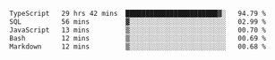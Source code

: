<!-- <img align='right' src="https://github-readme-stats-eight-rose-90.vercel.app
/api?username=JesusJimenezG&show_icons=true&theme=radical">

### Hi there 👋 My name is Jesús.
- I'm a Computer Engineering student.
- I'm currently working as a Full stack Web developer and native Android Developer.

- Proghead.
- Inlärning svenska
- I also like to translate music on my YouTube channel. [![YouTube Views](https://img.shields.io/youtube/channel/views/UCWnlcC4_sV9Imcy9ysQpxHA?style=social)](https://www.youtube.com/channel/UCWnlcC4_sV9Imcy9ysQpxHA) -->
<!-- ![banner](https://github.com/JesusJimenezG/JesusJimenezG/blob/main/1.png) -->

<!--START_SECTION:waka-->

```txt
TypeScript   29 hrs 42 mins  ███████████████████████▓░   94.79 %
SQL          56 mins         ▓░░░░░░░░░░░░░░░░░░░░░░░░   02.99 %
JavaScript   13 mins         ▒░░░░░░░░░░░░░░░░░░░░░░░░   00.70 %
Bash         12 mins         ▒░░░░░░░░░░░░░░░░░░░░░░░░   00.69 %
Markdown     12 mins         ▒░░░░░░░░░░░░░░░░░░░░░░░░   00.68 %
```

<!--END_SECTION:waka-->

<!--
**JesusJimenezG/JesusJimenezG** is a ✨ _special_ ✨ repository because its `README.md` (this file) appears on your GitHub profile.

Here are some ideas to get you started:

- 🔭 I’m currently working on ...
- 🌱 I’m currently learning ...
- 👯 I’m looking to collaborate on ...
- 🤔 I’m looking for help with ...
- 💬 Ask me about ...
- 📫 How to reach me: ...
- 😄 Pronouns: ...
- ⚡ Fun fact: ...
-->
